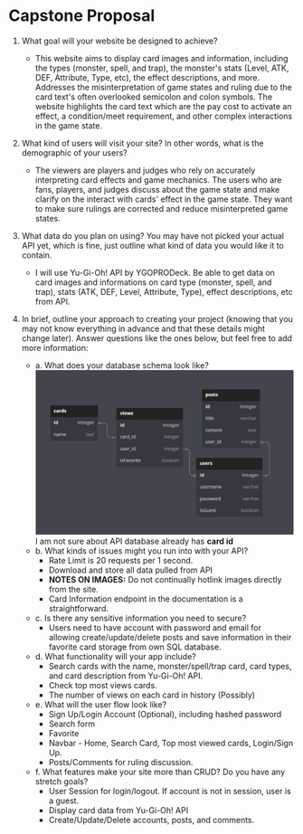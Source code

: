 # Capstone Proposal

1. What goal will your website be designed to achieve?
    - This website aims to display card images and information, including the types (monster, spell, and trap), the monster's stats (Level, ATK, DEF, Attribute, Type, etc), the effect descriptions, and more. Addresses the misinterpretation of game states and ruling due to the card text's often overlooked semicolon and colon symbols. The website highlights the card text which are the pay cost to activate an effect, a condition/meet requirement, and other complex interactions in the game state.

2. What kind of users will visit your site? In other words, what is the demographic of
your users?
    - The viewers are players and judges who rely on accurately interpreting card effects and game mechanics. The users who are fans, players, and judges discuss about the game state and make clarify on the interact with cards' effect in the game state. They want to make sure rulings are corrected and reduce misinterpreted game states.

3. What data do you plan on using? You may have not picked your actual API yet,
which is fine, just outline what kind of data you would like it to contain.
    - I will use Yu-Gi-Oh! API by YGOPRODeck. Be able to get data on card images and informations on card type (monster, spell, and trap), stats (ATK, DEF, Level, Attribute, Type), effect descriptions, etc from API. 

4. In brief, outline your approach to creating your project (knowing that you may not
know everything in advance and that these details might change later). Answer
questions like the ones below, but feel free to add more information:
    - a. What does your database schema look like?
    ![Database Schema](/images/DatabaseSchemaDesign.png)
    I am not sure about API database already has **card id**
    - b. What kinds of issues might you run into with your API?
        - Rate Limit is 20 requests per 1 second.
        - Download and store all data pulled from API
        - **NOTES ON IMAGES:** Do not continually hotlink images directly from the site.
        - Card Information endpoint in the documentation is a straightforward.
    - c. Is there any sensitive information you need to secure?
        - Users need to have account with password and email for allowing create/update/delete posts and save information in their favorite card storage from own SQL database.
    - d. What functionality will your app include?
        - Search cards with the name, monster/spell/trap card, card types, and card description from Yu-Gi-Oh! API.
        - Check top most views cards.
        - The number of views on each card in history (Possibly)
    - e. What will the user flow look like?
        - Sign Up/Login Account (Optional), including hashed password
        - Search form
        - Favorite
        - Navbar - Home, Search Card, Top most viewed cards, Login/Sign Up.
        - Posts/Comments for ruling discussion.
    - f. What features make your site more than CRUD? Do you have any stretch
    goals?
        - User Session for login/logout. If account is not in session, user is a guest.
        - Display card data from Yu-Gi-Oh! API
        - Create/Update/Delete accounts, posts, and comments.